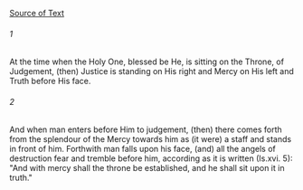 [Source of Text](https://github.com/scrollmapper/bible_databases_deuterocanonical)

###### 1
At the time when the Holy One, blessed be He, is sitting on the Throne, of Judgement, (then) Justice is standing on His right and Mercy on His left and Truth before His face.

###### 2
And when man enters before Him to judgement, (then) there comes forth from the splendour of the Mercy towards him as (it were) a staff and stands in front of him. Forthwith man falls upon his face, (and) all the angels of destruction fear and tremble before him, according as it is written (Is.xvi. 5): "And with mercy shall the throne be established, and he shall sit upon it in truth."